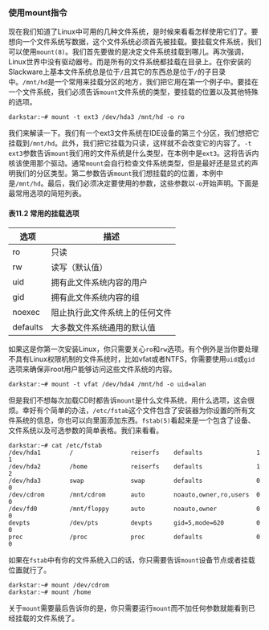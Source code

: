 ### 使用mount指令

现在我们知道了Linux中可用的几种文件系统，是时候来看看怎样使用它们了。要想向一个文件系统写数据，这个文件系统必须首先被挂载。要挂载文件系统，我们可以使用`mount(8)`。我们首先要做的是决定文件系统挂载到哪儿。再次强调，Linux世界中没有驱动器号。而是所有的文件系统都挂载在目录上。在你安装的Slackware上基本文件系统总是位于`/`且其它的东西总是位于`/`的子目录中。`/mnt/hd`是一个常用来挂载分区的地方，我们把它用在第一个例子中。要挂在一个文件系统，我们必须告诉`mount`文件系统的类型，要挂载的位置以及其他特殊的选项。

```plain
darkstar:~# mount -t ext3 /dev/hda3 /mnt/hd -o ro
```

我们来解读一下。我们有一个ext3文件系统在IDE设备的第三个分区，我们想把它挂载到`/mnt/hd`。此外，我们把它挂载为只读，这样就不会改变它的内容了。`-t ext3`参数告诉`mount`我们用的文件系统是什么类型，在本例中是`ext3`。这将告诉内核该使用那个驱动。通常`mount`会自行检查文件系统类型，但是最好还是显式的声明我们的分区类型。第二参数告诉`mount`我们想挂载的的位置，本例中是`/mnt/hd`。最后，我们必须决定要使用的参数，这些参数以`-o`开始声明。下面是最常用选项的简短列表。

#### 表11.2 常用的挂载选项

| 选项 | 描述 |
| --- | --- |
| ro | 只读 |
| rw | 读写（默认值） |
| uid | 拥有此文件系统内容的用户 |
| gid | 拥有此文件系统内容的组 |
| noexec | 阻止执行此文件系统上的任何文件 |
| defaults | 大多数文件系统通用的默认值 |

如果这是你第一次安装Linux，你只需要关心`ro`和`rw`选项。有个例外是当你要处理不具有Linux权限机制的文件系统时，比如vfat或者NTFS，你需要使用`uid`或`gid`选项来确保非root用户能够访问这些文件系统的内容。

```
darkstar:~# mount -t vfat /dev/hda4 /mnt/hd -o uid=alan
```
但是我们不想每次加载CD时都告诉`mount`是什么文件系统，用什么选项，这会很烦。幸好有个简单的办法，`/etc/fstab`这个文件包含了安装器为你设置的所有文件系统的信息，你也可以向里面添加东西。`fstab(5)`看起来是一个包含了设备、文件系统以及可选参数的简单表格。我们来看看。

```plain
darkstar:~# cat /etc/fstab
/dev/hda1        /                reiserfs    defaults               1   1
/dev/hda2        /home            reiserfs    defaults               1   2
/dev/hda3        swap             swap        defaults               0   0
/dev/cdrom       /mnt/cdrom       auto        noauto,owner,ro,users  0   0
/dev/fd0         /mnt/floppy      auto        noauto,owner           0   0
devpts           /dev/pts         devpts      gid=5,mode=620         0   0
proc             /proc            proc        defaults               0   0
```

如果在`fstab`中有你的文件系统入口的话，你只需要告诉`mount`设备节点或者挂载位置就行了。

```
darkstar:~# mount /dev/cdrom
darkstar:~# mount /home
```

关于`mount`需要最后告诉你的是，你只需要运行`mount`而不加任何参数就能看到已经挂载的文件系统了。

